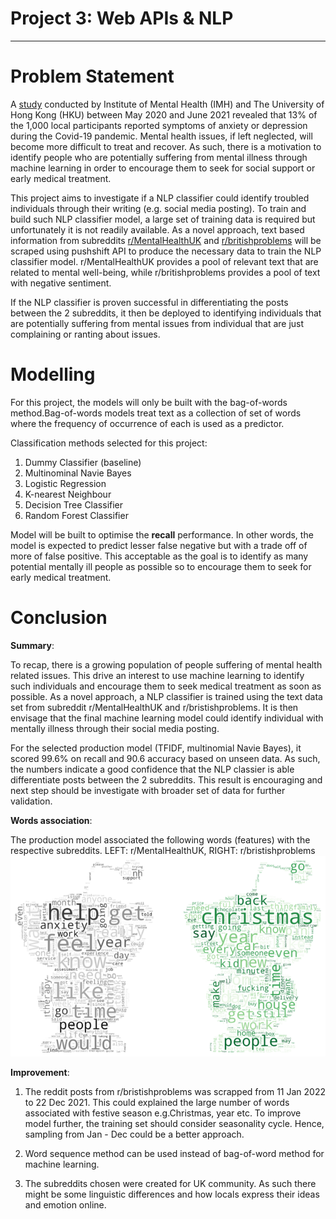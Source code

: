 # Project 3: Web APIs & NLP

---

# Problem Statement

A [study](https://www.straitstimes.com/singapore/health/imh-study-points-to-likely-increase-in-mental-health-issues-in-spore-amid-covid-19) conducted by Institute of Mental Health (IMH) and The University of Hong Kong (HKU) between May 2020 and June 2021 revealed that 13% of the 1,000 local participants reported symptoms of anxiety or depression during the Covid-19 pandemic. Mental health issues, if left neglected, will become more difficult to treat and recover. As such, there is a motivation to identify people who are potentially suffering from mental illness through machine learning in order to encourage them to seek for social support or early medical treatment.

This project aims to investigate if a NLP classifier could identify troubled individuals through their writing (e.g. social media posting). To train and build such NLP classifier model, a large set of training data is required but unfortunately it is not readily available. As a novel approach, text based information from subreddits [r/MentalHealthUK](https://www.reddit.com/r/MentalHealthUK/) and [r/britishproblems](https://www.reddit.com/r/britishproblems/) will be scraped using pushshift API to produce the necessary data to train the NLP classifier model. r/MentalHealthUK provides a pool of relevant text that are related to mental well-being, while r/britishproblems provides a pool of text with negative sentiment. 

If the NLP classifier is proven successful in differentiating the posts between the 2 subreddits, it then be deployed to identifying individuals that are potentially suffering from mental issues from individual that are just complaining or ranting about issues. 

# Modelling

For this project, the models will only be built with the bag-of-words method.Bag-of-words models treat text as a collection of set of words where the frequency of occurrence of each is used as a predictor.


Classification methods selected for this project:
1. Dummy Classifier (baseline)
2. Multinominal Navie Bayes
3. Logistic Regression
4. K-nearest Neighbour 
5. Decision Tree Classifier
6. Random Forest Classifier 

Model will be built to optimise the **recall** performance. In other words, the model is expected to predict lesser false negative but with a trade off of more of false positive. This acceptable as the goal is to identify as many potential mentally ill people as possible so to encourage them to seek for early medical treatment.

# Conclusion

**Summary**:

To recap, there is a growing population of people suffering of mental health related issues. This drive an interest to use machine learning to identify such individuals and encourage them to seek medical treatment as soon as possible. As a novel approach, a NLP classifier is trained using the text data set from subreddit r/MentalHealthUK and r/bristishproblems. It is then envisage that the final machine learning model could identify individual with mentally illness through their social media posting.

For the selected production model (TFIDF, multinomial Navie Bayes), it scored 99.6% on recall and 90.6 accuracy based on unseen data. As such, the numbers indicate a good confidence that the NLP classier is able differentiate posts between the 2 subreddits. This result is encouraging and next step should be investigate with broader set of data for further validation.

**Words association**:

The production model associated the following words (features) with the respective subreddits. LEFT: r/MentalHealthUK, RIGHT: r/bristishproblems
![reddit_wordcloud](./images/reddit_wordcloud.png)

**Improvement**:

1. The reddit posts from r/bristishproblems was scrapped from 11 Jan 2022 to 22 Dec 2021. This could explained the large number of words associated with festive season e.g.Christmas, year etc. To improve model further, the training set should consider seasonality cycle. Hence, sampling from Jan - Dec could be a better approach. 

2. Word sequence method can be used instead of bag-of-word method for machine learning. 

3. The subreddits chosen were created for UK community. As such there might be some linguistic differences and how locals express their ideas and emotion online. 
